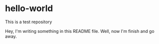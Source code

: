 # hello-world
This is a test repository

Hey, I'm writing something in this README file.
Well, now I'm finish and go away.
